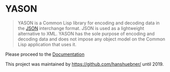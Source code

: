 YASON
=====

> YASON is a Common Lisp library for encoding and decoding data in the
> [JSON](https://raw.github.com/phmarek/clixdoc/master/clixdoc.xsl)
> interchange format.  JSON is used as a lightweight alternative to
> XML.  YASON has the sole purpose of encoding and decoding data and
> does not impose any object model on the Common Lisp application that
> uses it.

Please proceed to the [Documentation](http://phmarek.github.io/yason)

This project was maintained by https://github.com/hanshuebner/ until 2019.
